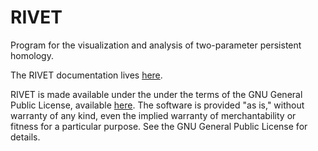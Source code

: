 # RIVET

Program for the visualization and analysis of two-parameter persistent homology.

The RIVET documentation lives <a href="https://rivet.readthedocs.io" target="_blank" rel="noopener">here</a>.

RIVET is made available under the under the terms of the GNU General Public License, available <a href="https://www.gnu.org/licenses/gpl-3.0.en.html" target="_blank"  rel="noopener">here</a>. The software is provided "as is," without warranty of any kind, even the implied warranty of merchantability or fitness for a particular purpose. See the GNU General Public License for details.

